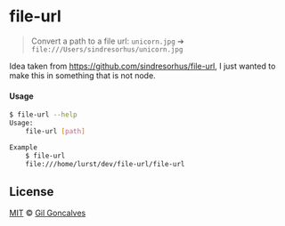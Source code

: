 # file-url

> Convert a path to a file url: `unicorn.jpg` ➔ `file:///Users/sindresorhus/unicorn.jpg`

Idea taken from https://github.com/sindresorhus/file-url, I just wanted to make
this in something that is not node.

#### Usage

```bash
$ file-url --help
Usage:
    file-url [path]

Example
    $ file-url
    file:///home/lurst/dev/file-url/file-url
```

## License

[MIT](http://opensource.org/licenses/MIT) © [Gil Goncalves](http://lumbercoder.com)
